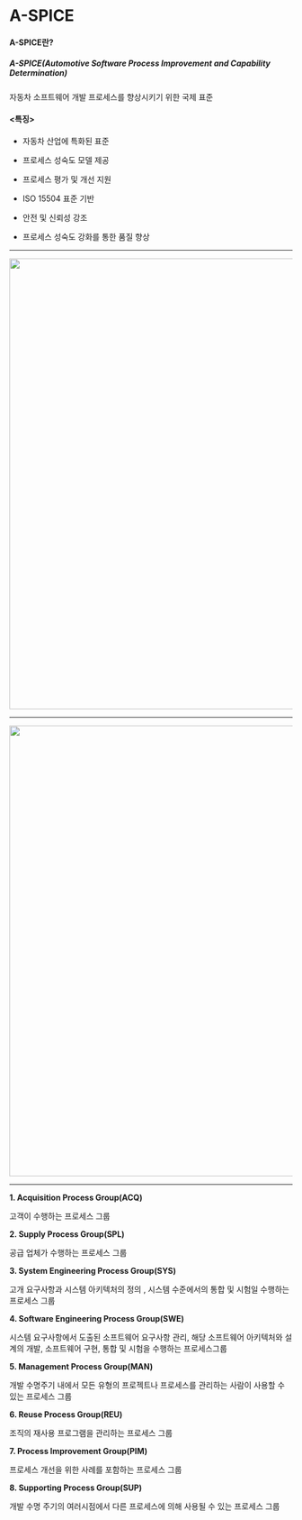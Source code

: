# A-SPICE

#### A-SPICE란?

##### A-SPICE(Automotive Software Process Improvement and Capability Determination)

자동차 소프트웨어 개발 프로세스를 향상시키기 위한 국제 표준

#### <특징>

- 자동차 산업에 특화된 표준

- 프로세스 성숙도 모델 제공

- 프로세스 평가 및 개선 지원

- ISO 15504 표준 기반

- 안전 및 신뢰성 강조

- 프로세스 성숙도 강화를 통한 품질 향상
---

<img src="https://github.com/yeoseojeong/Kyungshin-SW-Camp/assets/121150215/63c47f1e-1a12-45f1-9579-df4810b821be)" width=800>

---
<img src="https://github.com/yeoseojeong/Kyungshin-SW-Camp/assets/121150215/6729d1c8-1e79-469b-a162-84641a3265b9" width=800>

---

**1. Acquisition Process Group(ACQ)**

고객이 수행하는 프로세스 그룹

**2. Supply Process Group(SPL)**

공급 업체가 수행하는 프로세스 그룹

**3. System Engineering Process Group(SYS)**

고개 요구사항과 시스템 아키텍처의 정의 , 시스템 수준에서의 통합 및 시험일 수행하는 프로세스 그룹

**4. Software Engineering Process Group(SWE)**

시스템 요구사항에서 도출된 소프트웨어 요구사항 관리, 해당 소프트웨어  아키텍처와 설계의 개발, 소프트웨어 구현, 통합 및 시험을 수행하는 프로세스그룹

**5. Management Process Group(MAN)**

개발 수명주기 내에서 모든 유형의 프로젝트나 프로세스를 관리하는 사람이 사용할 수 있는 프로세스 그룹

**6. Reuse Process Group(REU)**

조직의 재사용 프로그램을 관리하는 프로세스 그룹

**7. Process Improvement Group(PIM)**

프로세스 개선을 위한 사례를 포함하는 프로세스 그룹

**8. Supporting Process Group(SUP)**

개발 수명 주기의 여러시점에서 다른 프로세스에 의해 사용될 수 있는 프로세스 그룹


